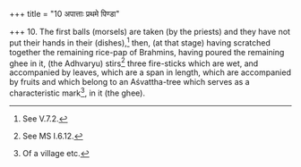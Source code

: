 +++
title = "10 अपात्ताः प्रथमे पिण्डा"

+++
10. The first balls (morsels) are taken (by the priests) and they have not put their hands in their (dishes),[^1] then, (at that stage) having scratched together the remaining rice-pap of Brahmins, having poured the remaining ghee in it, (the Adhvaryu) stirs[^2] three fire-sticks which are wet, and accompanied by leaves, which are a span in length, which are accompanied by fruits and which belong to an Aśvattha-tree which serves as a characteristic mark[^3], in it (the ghee).  


[^1]: See V.7.2.  

[^2]: See MS I.6.12.  

[^3]: Of a village etc.  
